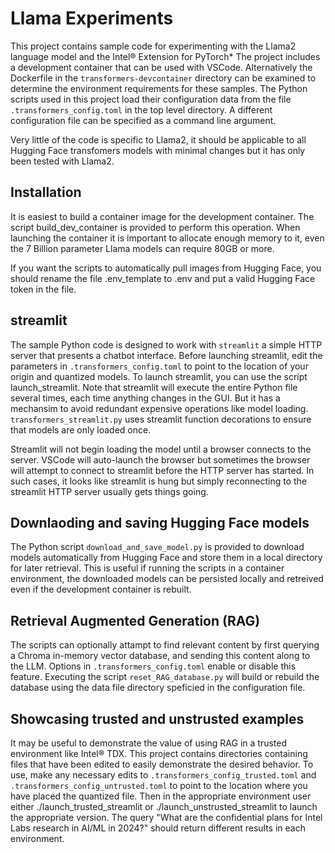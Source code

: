 # Llama Experiments
This project contains sample code for experimenting with the Llama2 language model and the Intel® Extension for PyTorch\*
The project includes a development container that can be used with VSCode.  Alternatively the Dockerfile in the
`transformers-devcontainer` directory can be examined to determine the environment requirements for these samples.
The Python scripts used in this project load their configuration data from the file `.transformers_config.toml` in the top
level directory.  A different configuration file can be specified as a command line argument.

Very little of the code is specific to Llama2, it should be applicable to all Hugging Face transfomers models with minimal changes
but it has only been tested with Llama2.

## Installation
It is easiest to build a container image for the development container.  The script build_dev_container is provided to perform this operation.
When launching the container it is important to allocate enough memory to it, even the 7 Billion parameter Llama models can require 80GB or more.

If you want the scripts to automatically pull images from Hugging Face, you should rename the file .env_template to .env and put a valid
Hugging Face token in the file.

## streamlit
The sample Python code is designed to work with `streamlit` a simple HTTP server that presents a chatbot interface.
Before launching streamlit, edit the parameters in `.transformers_config.toml` to point to the location of your origin and quantized models.
To launch streamlit, you can use the script launch_streamlit.
Note that streamlit will execute the entire Python file several times, each time anything changes in the GUI.  But it has a mechansim to avoid
redundant expensive operations like model loading.  `transformers_streamlit.py` uses streamlit function decorations to ensure that models are only loaded
once.

Streamlit will not begin loading the model until a browser connects to the server.  VSCode will auto-launch the browser but sometimes the
browser will attempt to connect to streamlit before the HTTP server has started.  In such cases, it looks like streamlit is hung but simply
reconnecting to the streamlit HTTP server usually gets things going.

## Downlaoding and saving Hugging Face models
The Python script `download_and_save_model.py` is provided to download models automatically from Hugging Face and store them in a local directory for later retrieval.  This is useful if running the scripts in a container environment, the downloaded models can be persisted locally and retreived even if the development container is rebuilt.

## Retrieval Augmented Generation (RAG)
The scripts can optionally attampt to find relevant content by first querying a Chroma in-memory vector database, and sending this content along to the LLM.  Options in `.transformers_config.toml` enable or disable this feature.  Executing the script `reset_RAG_database.py` will build or rebuild the database using the data file directory speficied in the configuration file.

## Showcasing trusted and unstrusted examples
It may be useful to demonstrate the value of using RAG in a trusted environment like Intel® TDX.  This project contains directories containing files that have been edited to easily demonstrate the desired behavior.  To use, make any necessary edits to `.transformers_config_trusted.toml` and `.transformers_config_untrusted.toml` to point to the location where you have placed the quantized
file.  Then in the appropriate environment user either ./launch_trusted_streamlit or ./launch_unstrusted_streamlit to launch the appropriate
version.  The query "What are the confidential plans for Intel Labs research in AI/ML in 2024?" should return different results in each environment.